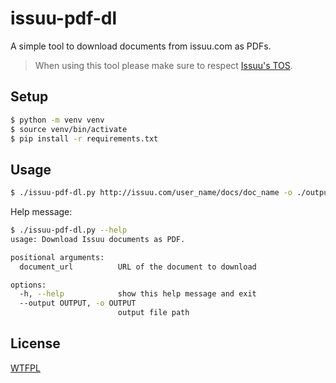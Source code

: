# issuu-pdf-dl

A simple tool to download documents from issuu.com as PDFs.

> When using this tool please make sure to respect [Issuu's TOS](https://issuu.com/legal/terms).


## Setup

```bash
$ python -m venv venv
$ source venv/bin/activate
$ pip install -r requirements.txt
```

## Usage

```bash
$ ./issuu-pdf-dl.py http://issuu.com/user_name/docs/doc_name -o ./output.pdf
```

Help message:
```bash
$ ./issuu-pdf-dl.py --help
usage: Download Issuu documents as PDF.

positional arguments:
  document_url          URL of the document to download

options:
  -h, --help            show this help message and exit
  --output OUTPUT, -o OUTPUT
                        output file path
```

## License

[WTFPL](http://www.wtfpl.net/)

